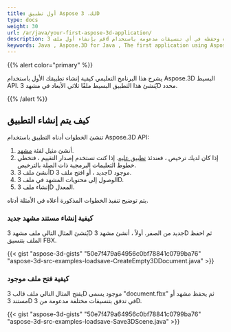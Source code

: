 ```yaml
---
title: أول تطبيق Aspose لك. 3D
type: docs
weight: 30
url: /ar/java/your-first-aspose-3d-application/
description: قم بإنشاء أول ملف 3d الخاص بك وتحريره وحفظه في أي تنسيقات مدعومة باستخدام Aspose.3D for Java لتجربة بساطته وقوته بسعر Java.
keywords: Java , Aspose.3D for Java , The first application using Aspose.3D for Java, The first program via Aspose.3D for Java.
---
```

{{% alert color="primary" %}}

يشرح هذا البرنامج التعليمي كيفية إنشاء تطبيقك الأول باستخدام Aspose.3D البسيط API. يُنشئ هذا التطبيق البسيط ملفًا ثلاثي الأبعاد في مشهد 3D محدد.

{{% /alert %}}

##  **كيف يتم إنشاء التطبيق**

تنشئ الخطوات أدناه التطبيق باستخدام Aspose.3D API:

1. أنشئ مثيل لفئة [مشهد](https://reference.aspose.com/3d/java/com.aspose.threed/scene/).
1. إذا كان لديك ترخيص ، فعندئذ [تطبيق عليه](/3d/ar/java/licensing/).
إذا كنت تستخدم إصدار التقييم ، فتخطي خطوط التعليمات البرمجية ذات الصلة بالترخيص.
1. أنشئ ملف 3D جديد ، أو افتح ملف 3D موجود.
1. الوصول إلى محتويات المشهد في ملف 3D.
1. إنشاء ملف 3D المعدل.

يتم توضيح تنفيذ الخطوات المذكورة أعلاه في الأمثلة أدناه.

###  **كيفية إنشاء مستند مشهد جديد**

يُنشئ المثال التالي ملف مشهد 3D جديد من الصفر. أولاً ، أنشئ مشهد 3D ثم احفظ الملف بتنسيق FBX.

{{< gist "aspose-3d-gists" "50e7f479a64956c0bf78841c0799ba76" "aspose-3d-src-examples-loadsave-CreateEmpty3DDocument.java" >}}

###  **كيفية فتح ملف موجود**

يفتح المثال التالي ملف قالب 3D موجود يسمى "document.fbx" ثم يحفظ مشهد أو مستند 3D في تدفق بتنسيقات مختلفة مدعومة من 3D.

{{< gist "aspose-3d-gists" "50e7f479a64956c0bf78841c0799ba76" "aspose-3d-src-examples-loadsave-Save3DScene.java" >}}
